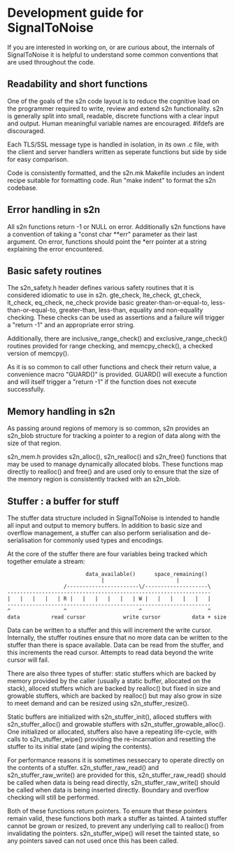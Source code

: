 # Development guide for SignalToNoise

If you are interested in working on, or are curious about, the internals of
SignalToNoise it is helpful to understand some common conventions that are used
throughout the code.

## Readability and short functions

One of the goals of the s2n code layout is to reduce the cognitive load on the
programmer required to  write, review and extend s2n functionality. s2n is
generally split into small, readable, discrete functions with a clear input and
output. Human meaningful variable names are encouraged. #ifdefs are
discouraged.

Each TLS/SSL message type is handled in isolation, in its own .c file, with the
client and server handlers written as seperate functions but side by side for
easy comparison.

Code is consistently formatted, and the s2n.mk Makefile includes an indent
recipe suitable for formatting code. Run "make indent" to format the s2n
codebase.

## Error handling in s2n

All s2n functions return -1 or NULL on error. Additionally s2n functions have a
convention of taking a "const char **err" parameter as their last argument.  On
error, functions should point the *err pointer at a string explaining the error
encountered.

## Basic safety routines

The s2n_safety.h header defines various safety routines that it is considered
idiomatic to use in s2n. gte_check, lte_check, gt_check, lt_check, eq_check,
ne_check provide basic greater-than-or-equal-to, less-than-or-equal-to,
greater-than, less-than, equality and non-equality checking. These checks can
be used as assertions and a failure will trigger a "return -1" and an
appropriate error string.

Additionally, there are inclusive_range_check() and exclusive_range_check()
routines provided for range checking, and memcpy_check(), a checked version of
memcpy().

As it is so common to call other functions and check their return value, a
convenience macro "GUARD()" is provided. GUARD() will execute a function and
will itself trigger a "return -1" if the function does not execute
successfully.

## Memory handling in s2n

As passing around regions of memory is so common, s2n provides an s2n_blob
structure for tracking a pointer to a region of data along with the size of
that region.

s2n_mem.h provides s2n_alloc(), s2n_realloc() and s2n_free() functions that may
be used to manage dynamically allocated blobs. These functions map directly
to realloc() and free() and are used only to ensure that the size of the 
memory region is consistently tracked with an s2n_blob.

## Stuffer : a buffer for stuff

The stuffer data structure included in SignalToNoise is intended to handle all
input and output to memory buffers. In addition to basic size and overflow
management, a stuffer can also perform serialisation and de-serialisation for
commonly used types and encodings.

At the core of the stuffer there are four variables being tracked which
together emulate a stream:

                             data_available()      space_remaining()
                                  |                       |
                      /-----------------------\/--------------------\
    -----------------------------------------------------------------
    |   |   |   |   | R |   |   |   |   |   | W |   |   |   |   |   |
    -----------------------------------------------------------------
    ^                 ^                       ^                     ^
    data          read cursor            write cursor          data + size

Data can be written to a stuffer and this will increment the write cursor.
Internally, the stuffer routines ensure that no more data can be written to the
stuffer than there is space available. Data can be read from the stuffer, and
this increments the read cursor. Attempts to read data beyond the write cursor
will fail.

There are also three types of stuffer: static stuffers which are backed by
memory provided by the caller (usually a static buffer, allocated on the
stack), alloced stuffers which are backed by realloc() but fixed in size and
growable stuffers, which are backed by realloc() but may also grow in size to
meet demand and can be resized using s2n_stuffer_resize().

Static buffers are initialized with s2n_stuffer_init(), alloced stuffers with
s2n_stuffer_alloc() and growable stuffers with s2n_stuffer_growable_alloc().
One initialized or allocated, stuffers also have a repeating life-cycle, with
calls to s2n_stuffer_wipe() providing the re-incarnation and resetting the
stuffer to its initial state (and wiping the contents).

For performance reasons it is sometimes nesseccary to operate directly on the
contents of a stuffer. s2n_stuffer_raw_read() and s2n_stuffer_raw_write() are
provided for this, s2n_stuffer_raw_read() should be called when data is being
read directly, s2n_stuffer_raw_write() should be called when data is being
inserted directly. Boundary and overflow checking will still be performed.

Both of these functions return pointers. To ensure that these pointers remain
valid, these functions both mark a stuffer as tainted. A tainted stuffer cannot
be grown or resized, to prevent any underlying call to realloc() from
invalidating the pointers. s2n_stuffer_wipe() will reset the tainted state, so
any pointers saved can not used once this has been called.
